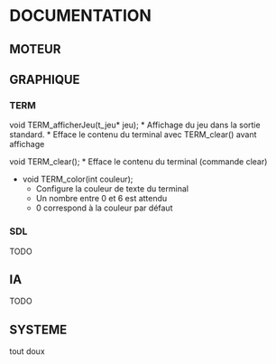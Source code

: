 # DOCUMENTATION


## MOTEUR


## GRAPHIQUE 
### TERM
    
void TERM\_afficherJeu(t\_jeu\* jeu);
    * Affichage du jeu dans la sortie standard.
    * Efface le contenu du terminal avec TERM\_clear() avant affichage


void TERM\_clear();
    * Efface le contenu du terminal (commande clear)
    

* void TERM\_color(int couleur);
    * Configure la couleur de texte du terminal 
	* Un nombre entre 0 et 6 est attendu
	* 0 correspond à la couleur par défaut

### SDL
TODO


## IA
TODO



## SYSTEME
tout doux




